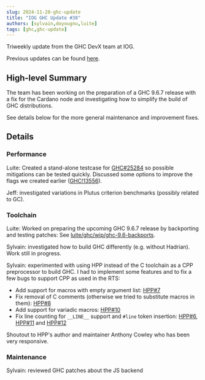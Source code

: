 ```yaml
---
slug: 2024-11-28-ghc-update
title: "IOG GHC Update #38"
authors: [sylvain,doyougnu,luite]
tags: [ghc,ghc-update]
---
```


Triweekly update from the GHC DevX team at IOG.

<!-- truncate -->

Previous updates can be found [here](https://engineering.iog.io/tags/ghc-update).

## High-level Summary

The team has been working on the preparation of a GHC 9.6.7 release with a fix for the Cardano node and
investigating how to simplify the build of GHC distributions.

See details below for the more general maintenance and improvement fixes.

## Details

### Performance

Luite: Created a stand-alone testcase for [GHC#25284](https://gitlab.haskell.org/ghc/ghc/-/issues/25284) so possible mitigations can be tested quickly. Discussed some options to improve the flags we created earlier ([GHC!13556](https://gitlab.haskell.org/ghc/ghc/-/merge_requests/13556)).

Jeff: investigated variations in Plutus criterion benchmarks (possibly related to GC).

### Toolchain

Luite: Worked on preparing the upcoming GHC 9.6.7 release by backporting and testing patches: See [luite/ghc/wip/ghc-9.6-backports](https://gitlab.haskell.org/luite/ghc/-/commits/wip/ghc-9.6-backports).

Sylvain: investigated how to build GHC differently (e.g. without Hadrian). Work still in progress.

Sylvain: experimented with using HPP instead of the C toolchain as a CPP preprocessor to build GHC. I had to implement some features and to fix a few bugs to support CPP as used in the RTS:
- Add support for macros with empty argument list: [HPP#7](https://github.com/acowley/hpp/pull/7)
- Fix removal of C comments (otherwise we tried to substitute macros in them): [HPP#8](https://github.com/acowley/hpp/pull/8)
- Add support for variadic macros: [HPP#10](https://github.com/acowley/hpp/pull/10)
- Fix line counting for `__LINE__` support and `#line` token insertion: [HPP#6](https://github.com/acowley/hpp/pull/6), [HPP#11](https://github.com/acowley/hpp/pull/11) and [HPP#12](https://github.com/acowley/hpp/pull/12)

Shoutout to HPP's author and maintainer Anthony Cowley who has been very responsive.

### Maintenance

Sylvain: reviewed GHC patches about the JS backend
